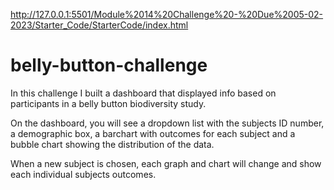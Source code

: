 http://127.0.0.1:5501/Module%2014%20Challenge%20-%20Due%2005-02-2023/Starter_Code/StarterCode/index.html


# belly-button-challenge

In this challenge I built a dashboard that displayed info based on participants in a belly button biodiversity study. 

On the dashboard, you will see a dropdown list with the subjects ID number, a demographic box, a barchart with outcomes for each subject and a bubble chart showing
the distribution of the data. 

When a new subject is chosen, each graph and chart will change and show each individual subjects outcomes.
